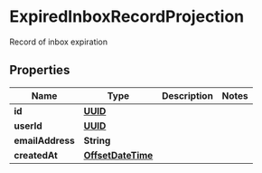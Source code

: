 

# ExpiredInboxRecordProjection

Record of inbox expiration
## Properties

Name | Type | Description | Notes
------------ | ------------- | ------------- | -------------
**id** | [**UUID**](UUID) |  | 
**userId** | [**UUID**](UUID) |  | 
**emailAddress** | **String** |  | 
**createdAt** | [**OffsetDateTime**](OffsetDateTime) |  | 



